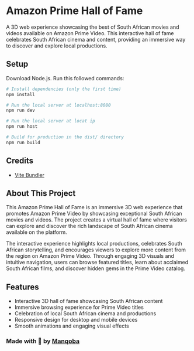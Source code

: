 # Amazon Prime Hall of Fame

A 3D web experience showcasing the best of South African movies and videos available on Amazon Prime Video. This interactive hall of fame celebrates South African cinema and content, providing an immersive way to discover and explore local productions.

## Setup

Download Node.js. Run this followed commands:

```bash
# Install dependencies (only the first time)
npm install

# Run the local server at localhost:8080
npm run dev

# Run the local server at locat ip
npm run host

# Build for production in the dist/ directory
npm run build
```

## Credits

- [Vite Bundler](https://vitejs.dev/)

## About This Project

This Amazon Prime Hall of Fame is an immersive 3D web experience that promotes Amazon Prime Video by showcasing exceptional South African movies and videos. The project creates a virtual hall of fame where visitors can explore and discover the rich landscape of South African cinema available on the platform.

The interactive experience highlights local productions, celebrates South African storytelling, and encourages viewers to explore more content from the region on Amazon Prime Video. Through engaging 3D visuals and intuitive navigation, users can browse featured titles, learn about acclaimed South African films, and discover hidden gems in the Prime Video catalog.

## Features

- Interactive 3D hall of fame showcasing South African content
- Immersive browsing experience for Prime Video titles
- Celebration of local South African cinema and productions
- Responsive design for desktop and mobile devices
- Smooth animations and engaging visual effects

### Made with 💜 by [Manqoba](https://github.com/Nqo-Zwane)
